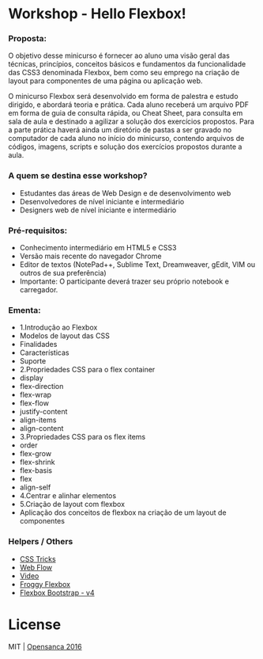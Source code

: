 # Workshop - Hello Flexbox!

### Proposta:
O objetivo desse minicurso é fornecer ao aluno uma visão geral das técnicas, princípios, conceitos básicos e fundamentos da funcionalidade das CSS3 denominada Flexbox, bem como seu emprego na criação de layout para componentes de uma página ou aplicação web.

O minicurso Flexbox será desenvolvido em forma de palestra e estudo dirigido, e abordará teoria e prática. Cada aluno receberá um arquivo PDF em forma de guia de consulta rápida, ou Cheat Sheet, para consulta em sala de aula e destinado a agilizar a solução dos exercícios propostos. Para a parte prática haverá ainda um diretório de pastas a ser gravado no computador de cada aluno no início do minicurso, contendo arquivos de códigos, imagens, scripts e solução dos exercícios propostos durante a aula.

### A quem se destina esse workshop?
- Estudantes das áreas de Web Design e de desenvolvimento web
- Desenvolvedores de nível iniciante e intermediário
- Designers web de nível iniciante e intermediário

### Pré-requisitos:
- Conhecimento intermediário em HTML5 e CSS3
- Versão mais recente do navegador Chrome
- Editor de textos (NotePad++, Sublime Text, Dreamweaver, gEdit, VIM ou outros de sua preferência)
- Importante: O participante deverá trazer seu próprio notebook e carregador.

### Ementa:

-  1.Introdução ao Flexbox
-  Modelos de layout das CSS
-  Finalidades
-  Características
-  Suporte
-  2.Propriedades CSS para o flex container
-  display
-  flex-direction
-  flex-wrap
-  flex-flow
-  justify-content
-  align-items
-  align-content
-  3.Propriedades CSS para os flex items
-  order
-  flex-grow
-  flex-shrink
-  flex-basis
-  flex
-  align-self
-  4.Centrar e alinhar elementos
-  5.Criação de layout com flexbox
- Aplicação dos conceitos de flexbox na criação de um layout de componentes

### Helpers / Others
- [CSS Tricks](https://css-tricks.com/snippets/css/a-guide-to-flexbox/)
- [Web Flow](https://flexbox.webflow.com/)
- [Video](http://flexbox.io/)
- [Froggy Flexbox](http://flexboxfroggy.com/)
- [Flexbox Bootstrap - v4](http://v4-alpha.getbootstrap.com/getting-started/flexbox/)


# License
MIT | [Opensanca 2016](https://github.com/opensanca/hello-flexbox/blob/master/LICENSE)
